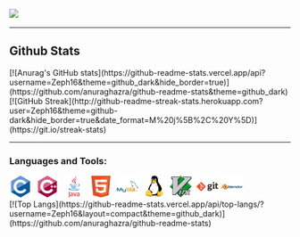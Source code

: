 
<!--
**Zeph16/Zeph16** is a ✨ _special_ ✨ repository because its `README.md` (this file) appears on your GitHub profile.

Here are some ideas to get you started:
-->
![](https://komarev.com/ghpvc/?username=Zeph16&color=blueviolet&style=for-the-badge)
</br>
<hr align="center" size="5" noshade>
<h2 align="left">Github Stats</h2>
[![Anurag's GitHub stats](https://github-readme-stats.vercel.app/api?username=Zeph16&theme=github_dark&hide_border=true)](https://github.com/anuraghazra/github-readme-stats&theme=github_dark)
[![GitHub Streak](http://github-readme-streak-stats.herokuapp.com?user=Zeph16&theme=github-dark&hide_border=true&date_format=M%20j%5B%2C%20Y%5D)](https://git.io/streak-stats)

<hr align="center" size="5" noshade>
<h3 align="left">Languages and Tools:</h3>
<div>
  <img src="https://github.com/devicons/devicon/blob/master/icons/c/c-original.svg" title="C" alt="C" width="40" height="40"/>&nbsp;
  <img src="https://github.com/devicons/devicon/blob/master/icons/cplusplus/cplusplus-original.svg" title="C++" alt="C" width="40" height="40"/>&nbsp;
  <img src="https://github.com/devicons/devicon/blob/master/icons/java/java-original-wordmark.svg" title="Java" alt="Java" width="40" height="40"/>&nbsp;
  <img src="https://github.com/devicons/devicon/blob/master/icons/html5/html5-original.svg" title="HTML5" alt="HTML" width="40" height="40"/>&nbsp;
  <img src="https://github.com/devicons/devicon/blob/master/icons/mysql/mysql-original-wordmark.svg" title="MySQL"  alt="MySQL" width="40" height="40"/>&nbsp;
  <img src="https://github.com/devicons/devicon/blob/master/icons/linux/linux-original.svg" title="Linux" alt="Linux" width="40" height="40"/>&nbsp;
  <img src="https://github.com/devicons/devicon/blob/master/icons/vim/vim-original.svg" title="Vim" alt="Vim" width="40" height="40"/>&nbsp;
  <img src="https://github.com/devicons/devicon/blob/master/icons/git/git-original-wordmark.svg" title="Git" **alt="Git" width="40" height="40"/>
  <img src="https://github.com/devicons/devicon/blob/master/icons/blender/blender-original-wordmark.svg" title="Blender" alt="Blender" width="40" height="40"/>&nbsp;
</div>
[![Top Langs](https://github-readme-stats.vercel.app/api/top-langs/?username=Zeph16&layout=compact&theme=github_dark)](https://github.com/anuraghazra/github-readme-stats)

